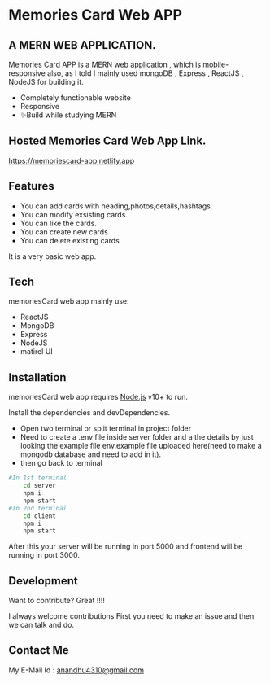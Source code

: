 # Memories Card Web APP
##  A MERN WEB APPLICATION.

Memories Card APP is a MERN web application , which is mobile-responsive also,
as I told I mainly used mongoDB , Express , ReactJS , NodeJS for building it.

- Completely functionable website
- Responsive
- ✨Build while studying MERN

## Hosted Memories Card Web App Link.
https://memoriescard-app.netlify.app


## Features

- You can add cards with heading,photos,details,hashtags.
- You can modify exsisting cards.
- You can like the cards.
- You can create new cards
- You can delete existing cards

It is a very basic web app.

## Tech

memoriesCard web app mainly use:

- ReactJS
- MongoDB
- Express
- NodeJS
- matirel UI

## Installation

memoriesCard web app requires [Node.js](https://nodejs.org/) v10+ to run.

Install the dependencies and devDependencies.
- Open two terminal or split terminal in project folder
- Need to create a .env file inside server folder and a the details by just looking the example file env.example file uploaded here(need to make a mongodb database and need to add in it).
- then go back to terminal

```sh
#In 1st terminal
    cd server
    npm i
    npm start
#In 2nd terminal
    cd client
    npm i
    npm start
```

After this your server will be running in port 5000 and frontend will be running in port 3000. 


## Development

Want to contribute? Great !!!!

I always welcome contributions.First you need to make an issue and then we can talk and do.

## Contact Me

My E-Mail Id :
anandhu4310@gmail.com
